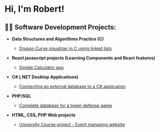 <h1>Hi, I'm Robert! <br/><!--<a href="https://github.com/joshmadakor1">Programmer</a></h1>-->

<h2>👨‍💻 Software Development Projects:</h2>

- <b>Data Structures and Algorithms Practice (C)</b>
  - [Dragon Curve visualizer in C using linked lists](https://github.com/RobertNagy299/DragonCurveVisualizer)

- <b>React javascript projects (Learning Components and React features)</b>
  - [Simple Calculator app](https://github.com/RobertNagy299/basiccalculator) <b><i></b></i>

  
 - <b>C# (.NET Desktop Applications)</b>
    - [Connecting an external database to a C# application](https://github.com/RobertNagy299/Connecting-an-external-database-to-a-C-application/tree/main) 

 - <b>PHP/SQL</b>
    - [Complete database for a tower defense game](https://github.com/RobertNagy299/TDGame-Database/tree/main)

 - <b>HTML, CSS, PHP Web projects</b>
    - [University Course project - Event managing website](https://github.com/RobertNagy299/WebdevProject)
  


<!-- https://github.com/RobertNagy299/WebdevProject
<h2> 🤳 Connect with me:</h2>


[<img align="left" alt="JoshMadakor | LinkedIn" width="22px" src="https://cdn.jsdelivr.net/npm/simple-icons@v3/icons/linkedin.svg" />][linkedin]
[<img align="left" alt="JoshMadakor | Instagram" width="22px" src="https://cdn.jsdelivr.net/npm/simple-icons@v3/icons/instagram.svg" />][instagram]



[instagram]: https://www.instagram.com/joshmadakor/
[linkedin]: https://linkedin.com/in/joshmadakor
-->

<!--
**joshmadakor1/joshmadakor1** is a ✨ _special_ ✨ repository because its `README.md` (this file) appears on your GitHub profile.

Here are some ideas to get you started:

- 🔭 I’m currently working on ...
- 🌱 I’m currently learning ...
- 👯 I’m looking to collaborate on ...
- 🤔 I’m looking for help with ...
- 💬 Ask me about ...
- 📫 How to reach me: ...
- 😄 Pronouns: ...
- ⚡ Fun fact: ...
-->
